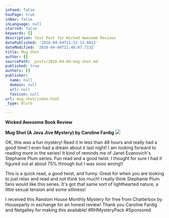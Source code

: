 ```yaml
---
inFeed: false
hasPage: true
inNav: false
inLanguage: null
starred: false
keywords: []
description: Test Post for Wicked Awesome Reviews
datePublished: '2016-04-04T21:52:12.681Z'
dateModified: '2016-04-04T21:48:07.713Z'
title: Mug Shot
author: []
sourcePath: _posts/2016-04-04-mug-shot.md
published: true
authors: []
publisher:
  name: null
  domain: null
  url: null
  favicon: null
url: mug-shot/index.html
_type: Blurb

---
```

**Wicked Awesome Book Review**

**Mug Shot (A Java Jive Mystery) by Caroline Fardig**
![](https://the-grid-user-content.s3-us-west-2.amazonaws.com/1f3c3032-f57e-4fcd-9b50-c42017c09049.jpg)

OK, this was a fun mystery! Read it in less than 48 hours and really had a good time! I even had a dream about it last night! I am looking forward to reading more in the series! It kind of reminds me of Janet Evanovich's Stephanie Plum series. Fun read and a good twist. I thought for sure I had it figured out at about 75% through but I was sooo wrong!!

This is a quick read, a good twist, and funny. Great for when you are looking to just relax and read and not think too much! I really think Stephanie Plum fans would like this series. It's got that same sort of lighthearted nature, a little sexual tension and some silliness!

I received this Random House Monthly Mystery for free from Chatterbox by Houseparty in exchange for an honest review! Thank you Caroline Fardig and Netgalley for making this available! \#RHMysteryPack \#Sponsored